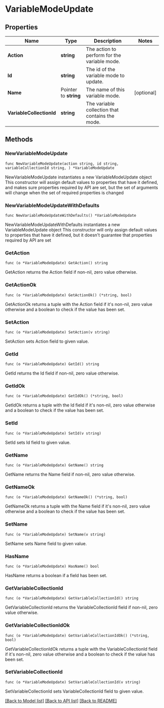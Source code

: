 # VariableModeUpdate

## Properties

Name | Type | Description | Notes
------------ | ------------- | ------------- | -------------
**Action** | **string** | The action to perform for the variable mode. | 
**Id** | **string** | The id of the variable mode to update. | 
**Name** | Pointer to **string** | The name of this variable mode. | [optional] 
**VariableCollectionId** | **string** | The variable collection that contains the mode. | 

## Methods

### NewVariableModeUpdate

`func NewVariableModeUpdate(action string, id string, variableCollectionId string, ) *VariableModeUpdate`

NewVariableModeUpdate instantiates a new VariableModeUpdate object
This constructor will assign default values to properties that have it defined,
and makes sure properties required by API are set, but the set of arguments
will change when the set of required properties is changed

### NewVariableModeUpdateWithDefaults

`func NewVariableModeUpdateWithDefaults() *VariableModeUpdate`

NewVariableModeUpdateWithDefaults instantiates a new VariableModeUpdate object
This constructor will only assign default values to properties that have it defined,
but it doesn't guarantee that properties required by API are set

### GetAction

`func (o *VariableModeUpdate) GetAction() string`

GetAction returns the Action field if non-nil, zero value otherwise.

### GetActionOk

`func (o *VariableModeUpdate) GetActionOk() (*string, bool)`

GetActionOk returns a tuple with the Action field if it's non-nil, zero value otherwise
and a boolean to check if the value has been set.

### SetAction

`func (o *VariableModeUpdate) SetAction(v string)`

SetAction sets Action field to given value.


### GetId

`func (o *VariableModeUpdate) GetId() string`

GetId returns the Id field if non-nil, zero value otherwise.

### GetIdOk

`func (o *VariableModeUpdate) GetIdOk() (*string, bool)`

GetIdOk returns a tuple with the Id field if it's non-nil, zero value otherwise
and a boolean to check if the value has been set.

### SetId

`func (o *VariableModeUpdate) SetId(v string)`

SetId sets Id field to given value.


### GetName

`func (o *VariableModeUpdate) GetName() string`

GetName returns the Name field if non-nil, zero value otherwise.

### GetNameOk

`func (o *VariableModeUpdate) GetNameOk() (*string, bool)`

GetNameOk returns a tuple with the Name field if it's non-nil, zero value otherwise
and a boolean to check if the value has been set.

### SetName

`func (o *VariableModeUpdate) SetName(v string)`

SetName sets Name field to given value.

### HasName

`func (o *VariableModeUpdate) HasName() bool`

HasName returns a boolean if a field has been set.

### GetVariableCollectionId

`func (o *VariableModeUpdate) GetVariableCollectionId() string`

GetVariableCollectionId returns the VariableCollectionId field if non-nil, zero value otherwise.

### GetVariableCollectionIdOk

`func (o *VariableModeUpdate) GetVariableCollectionIdOk() (*string, bool)`

GetVariableCollectionIdOk returns a tuple with the VariableCollectionId field if it's non-nil, zero value otherwise
and a boolean to check if the value has been set.

### SetVariableCollectionId

`func (o *VariableModeUpdate) SetVariableCollectionId(v string)`

SetVariableCollectionId sets VariableCollectionId field to given value.



[[Back to Model list]](../README.md#documentation-for-models) [[Back to API list]](../README.md#documentation-for-api-endpoints) [[Back to README]](../README.md)


